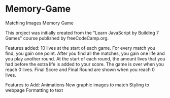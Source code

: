 # Memory-Game
Matching Images Memory Game

This project was initially created from the "Learn JavaScript by Building 7 Games" course published by freeCodeCamp.org. 

Features added:
  10 lives at the start of each game.
  For every match you find, you gain one point. 
  After you find all the matches, you gain one life and you play another round.
  At the start of each round, the amount lives that you had before the extra life is added to your score.
  The game is over when you reach 0 lives. 
  Final Score and Final Round are shown when you reach 0 lives. 
  
Features to Add:
  Animations
  New graphic images to match
  Styling to webpage
  Formatting to text
